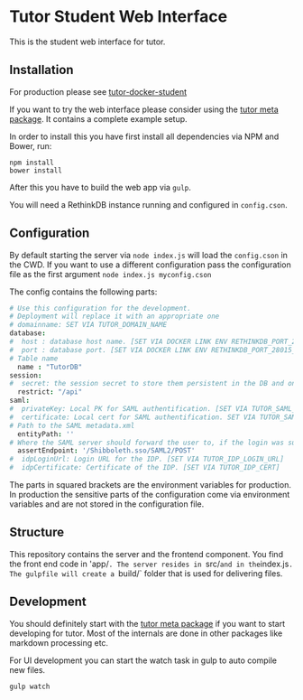 # Tutor Student Web Interface

This is the student web interface for tutor.

## Installation

For production please see [tutor-docker-student](https://github.com/Welfenlab/tutor-docker-student)

If you want to try the web interface please consider using the [tutor meta package](https://github.com/Welfenlab/Tutor). It contains a
complete example setup.

In order to install this you have first install all dependencies via NPM and Bower, run:

```
npm install
bower install
```

After this you have to build the web app via `gulp`.

You will need a RethinkDB instance running and configured in `config.cson`.

## Configuration

By default starting the server via `node index.js` will load the `config.cson` in the CWD. If you
want to use a different configuration pass the configuration file as the first argument `node index.js myconfig.cson`

The config contains the following parts:

```cson
# Use this configuration for the development.
# Deployment will replace it with an appropriate one
# domainname: SET VIA TUTOR_DOMAIN_NAME
database:
#  host : database host name. [SET VIA DOCKER LINK ENV RETHINKDB_PORT_28015_TCP_ADDR]
#  port : database port. [SET VIA DOCKER LINK ENV RETHINKDB_PORT_28015_TCP_PORT]
# Table name
  name : "TutorDB"
session:
#  secret: the session secret to store them persistent in the DB and on the users browser. [SET VIA TUTOR_SESSION_SECRET]
  restrict: "/api"
saml:
#  privateKey: Local PK for SAML authentification. [SET VIA TUTOR_SAML_KEY]
#  certificate: Local cert for SAML authentification. SET VIA TUTOR_SAML_CERT
# Path to the SAML metadata.xml
  entityPath: ''
# Where the SAML server should forward the user to, if the login was successful.
  assertEndpoint: '/Shibboleth.sso/SAML2/POST'
#  idpLoginUrl: Login URL for the IDP. [SET VIA TUTOR_IDP_LOGIN_URL] 
#  idpCertificate: Certificate of the IDP. [SET VIA TUTOR_IDP_CERT]
```

The parts in squared brackets are the environment variables for production. In production the
sensitive parts of the configuration come via environment variables and are not stored in the
configuration file. 

## Structure

This repository contains the server and the frontend component. You find the front end code in 'app/`. The
server resides in `src/` and in the `index.js`. The gulpfile will create a `build/` folder that is used for
delivering files.

## Development

You should definitely start with the [tutor meta package](https://github.com/Welfenlab/Tutor) if you want to start
developing for tutor. Most of the internals are done in other packages like markdown processing etc.

For UI development you can start the watch task in gulp to auto compile new files.

```
gulp watch
```


